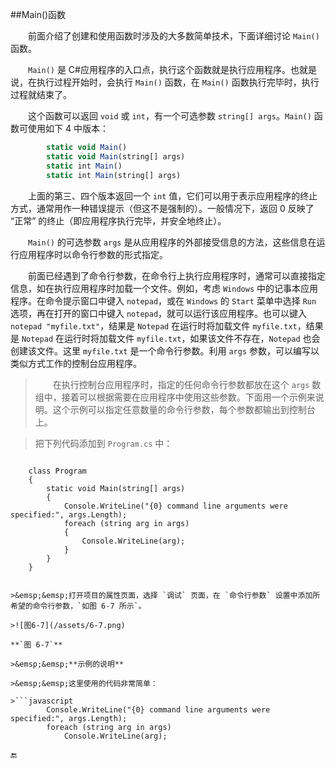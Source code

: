 ##Main()函数

&emsp;&emsp;前面介绍了创建和使用函数时涉及的大多数简单技术，下面详细讨论 `Main()` 函数。

&emsp;&emsp;`Main()` 是 C#应用程序的入口点，执行这个函数就是执行应用程序。也就是说，在执行过程开始时，会执行 `Main()` 函数，在 `Main()` 函数执行完毕时，执行过程就结束了。

&emsp;&emsp;这个函数可以返回 `void` 或 `int`，有一个可选参数 `string[] args`。`Main()` 函数可使用如下 4 中版本：

```javascript
        static void Main()
        static void Main(string[] args)
        static int Main()
        static int Main(string[] args)
```

&emsp;&emsp;上面的第三、四个版本返回一个 `int` 值，它们可以用于表示应用程序的终止方式，通常用作一种错误提示（但这不是强制的）。一般情况下，返回 0 反映了 “正常” 的终止（即应用程序执行完毕，并安全地终止）。

&emsp;&emsp;`Main()` 的可选参数 `args` 是从应用程序的外部接受信息的方法，这些信息在运行应用程序时以命令行参数的形式指定。


&emsp;&emsp;前面已经遇到了命令行参数，在命令行上执行应用程序时，通常可以直接指定信息，如在执行应用程序时加载一个文件。例如，考虑 `Windows` 中的记事本应用程序。在命令提示窗口中键入 `notepad`，或在 `Windows` 的 `Start` 菜单中选择 `Run` 选项，再在打开的窗口中键入 `notepad`，就可以运行该应用程序。也可以键入 `notepad "myfile.txt"`，结果是 `Notepad` 在运行时将加载文件 `myfile.txt`，结果是 `Notepad` 在运行时将加载文件 `myfile.txt`，如果该文件不存在，`Notepad` 也会创建该文件。这里 `myfile.txt` 是一个命令行参数。利用 `args` 参数，可以编写以类似方式工作的控制台应用程序。

>&emsp;&emsp;在执行控制台应用程序时，指定的任何命令行参数都放在这个 `args` 数组中，接着可以根据需要在应用程序中使用这些参数。下面用一个示例来说明。这个示例可以指定任意数量的命令行参数，每个参数都输出到控制台上。

>把下列代码添加到 `Program.cs` 中：

>```javascript
        class Program
        {
            static void Main(string[] args)
            {
                Console.WriteLine("{0} command line arguments were specified:", args.Length);
                foreach (string arg in args)
                {
                    Console.WriteLine(arg);
                }
            }
        }
```

>&emsp;&emsp;打开项目的属性页面，选择 `调试` 页面，在 `命令行参数` 设置中添加所希望的命令行参数，`如图 6-7 所示`。

>![图6-7](/assets/6-7.png)

**`图 6-7`**

>&emsp;&emsp;**示例的说明**

>&emsp;&emsp;这里使用的代码非常简单：

>```javascript
        Console.WriteLine("{0} command line arguments were specified:", args.Length);
        foreach (string arg in args)
            Console.WriteLine(arg);
```



🔚